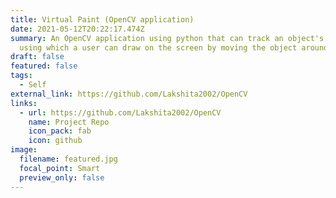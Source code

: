 ```yaml
---
title: Virtual Paint (OpenCV application)
date: 2021-05-12T20:22:17.474Z
summary: An OpenCV application using python that can track an object's movement,
  using which a user can draw on the screen by moving the object around.
draft: false
featured: false
tags:
  - Self
external_link: https://github.com/Lakshita2002/OpenCV
links:
  - url: https://github.com/Lakshita2002/OpenCV
    name: Project Repo
    icon_pack: fab
    icon: github
image:
  filename: featured.jpg
  focal_point: Smart
  preview_only: false
---
```

